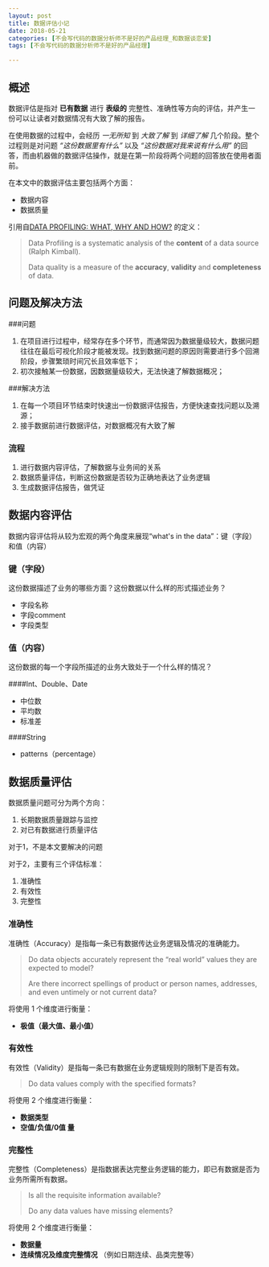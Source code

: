 ```yaml
---
layout: post
title: 数据评估小记
date: 2018-05-21
categories: [不会写代码的数据分析师不是好的产品经理_和数据谈恋爱]
tags: [不会写代码的数据分析师不是好的产品经理]

---
```


## 概述

数据评估是指对 __已有数据__ 进行 __表级的__ 完整性、准确性等方向的评估，并产生一份可以让读者对数据情况有大致了解的报告。

在使用数据的过程中，会经历 _一无所知_ 到 _大致了解_ 到 _详细了解_ 几个阶段。整个过程则是对问题 _“这份数据里有什么”_ 以及 _“这份数据对我来说有什么用”_ 的回答，而由机器做的数据评估操作，就是在第一阶段将两个问题的回答放在使用者面前。

在本文中的数据评估主要包括两个方面：

- 数据内容
- 数据质量

引用自[DATA PROFILING: WHAT, WHY AND HOW?](http://ds.datasourceconsulting.com/data-profiling-ebook-download?submissionGuid=fb59ed1e-6584-4074-91bb-3076a657977a 'title text') 的定义：

> Data Profiling is a systematic analysis of the __content__ of a data source (Ralph Kimball).
>
> Data quality is a measure of the __accuracy__, __validity__ and __completeness__ of data.



## 问题及解决方法

###问题

1. 在项目进行过程中，经常存在多个环节，而通常因为数据量级较大，数据问题往往在最后可视化阶段才能被发现。找到数据问题的原因则需要进行多个回溯阶段，步骤繁琐时间冗长且效率低下；
2. 初次接触某一份数据，因数据量级较大，无法快速了解数据概况；

###解决方法

1. 在每一个项目环节结束时快速出一份数据评估报告，方便快速查找问题以及溯源；
2. 接手数据前进行数据评估，对数据概况有大致了解


### 流程

1. 进行数据内容评估，了解数据与业务间的关系
2. 数据质量评估，判断这份数据是否较为正确地表达了业务逻辑
3. 生成数据评估报告，做凭证


## 数据内容评估

数据内容评估将从较为宏观的两个角度来展现“what's in the data”：键（字段）和值（内容）

### 键（字段）

这份数据描述了业务的哪些方面？这份数据以什么样的形式描述业务？

- 字段名称
- 字段comment
- 字段类型

### 值（内容）

这份数据的每一个字段所描述的业务大致处于一个什么样的情况？

####Int、Double、Date

- 中位数
- 平均数
- 标准差

####String

- patterns（percentage）

## 数据质量评估

数据质量问题可分为两个方向：

1. 长期数据质量跟踪与监控
2. 对已有数据进行质量评估

对于1，不是本文要解决的问题

对于2，主要有三个评估标准：

1. 准确性
2. 有效性
3. 完整性

### 准确性

准确性（Accuracy）是指每一条已有数据传达业务逻辑及情况的准确能力。

> Do data objects accurately represent the “real world” values they are expected to model? 
>
> Are there incorrect spellings of product or person names, addresses, and even untimely or not current data?

将使用 1 个维度进行衡量：

- __极值（最大值、最小值）__

### 有效性

有效性（Validity）是指每一条已有数据在业务逻辑规则的限制下是否有效。

> Do data values comply with the specified formats? 

将使用 2 个维度进行衡量：

- __数据类型__
- __空值/负值/0值 量__

### 完整性

完整性（Completeness）是指数据表达完整业务逻辑的能力，即已有数据是否为业务所需所有数据。

> Is all the requisite information available?
>
> Do any data values have missing elements? 

将使用 2 个维度进行衡量：

- __数据量__ 
- __连续情况及维度完整情况__ （例如日期连续、品类完整等）